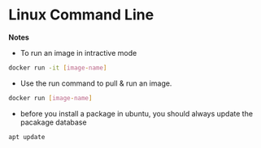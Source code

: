 # Linux Command Line

**Notes**

- To run an image in intractive mode

```bash
docker run -it [image-name]
```

- Use the run command to pull & run an image.

```bash
docker run [image-name]
```

- before you install a package in ubuntu, you should always update the pacakage database

```bash
apt update
```
